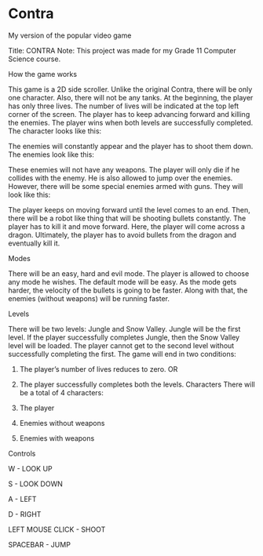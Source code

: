 # Contra
My version of the popular video game


Title:  CONTRA
Note: This project was made for my Grade 11 Computer Science course.


How the game works


This game is a 2D side scroller. Unlike the original Contra, there will be only one character. Also, there will not be any tanks. At the beginning, the player has only three lives. The number of lives will be indicated at the top left corner of the screen. The player has to keep advancing forward and killing the enemies. The player wins when both levels are successfully completed. The character looks like this:
 
 The enemies will constantly appear and the player has to shoot them down.  The enemies look like this:
 
These enemies will not have any weapons. The player will only die if he collides with the enemy. He is also allowed to jump over the enemies. However, there will be some special enemies armed with guns. They will look like this:
 
The player keeps on moving forward until the level comes to an end. Then, there will be a robot like thing that will be shooting bullets constantly. The player has to kill it and move forward. Here, the player will come across a dragon. Ultimately, the player has to avoid bullets from the dragon and eventually kill it.


Modes

There will be an easy, hard and evil mode. The player is allowed to choose any mode he wishes. The default mode will be easy. As the mode gets harder, the velocity of the bullets is going to be faster. Along with that, the enemies (without weapons) will be running faster.

Levels

There will be two levels: Jungle and Snow Valley. Jungle will be the first level. If the player successfully completes Jungle, then the Snow Valley level will be loaded. The player cannot get to the second level without successfully completing the first. The game will end in two conditions:
1) The player’s number of lives reduces to zero.
		OR
2) The player successfully completes both the levels.
Characters
There will be a total of 4 characters: 
1)  The player
 


2)  Enemies without weapons
 

3)  Enemies with weapons

 
Controls

W - LOOK UP

S - LOOK DOWN

A - LEFT

D - RIGHT

LEFT MOUSE CLICK - SHOOT

SPACEBAR - JUMP


 

